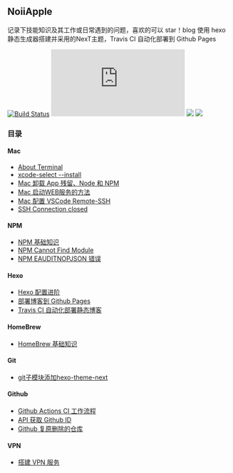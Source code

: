 
NoiiApple
---
记录下技能知识及其工作或日常遇到的问题，喜欢的可以 star！blog 使用 hexo 静态生成器搭建并采用的NexT主题，Travis CI 自动化部署到 Github Pages

[![Build Status](https://travis-ci.com/qLzhu/blog.svg?branch=master)](https://travis-ci.com/qLzhu/blog)
[![](https://img.shields.io/badge/node->=13.12.0-brightgreen?style=flat&logo=node.js)](https://nodejs.org/en/)
[![](https://img.shields.io/badge/hexo->=4.0.0-blue?style=flat&logo=hexo)](https://hexo.io/zh-cn/)
[![](https://img.shields.io/badge/NexT->=7.8.0-lightgrey?style=flat)](https://github.com/theme-next/hexo-theme-next)

### 目录

#### Mac
- [About Terminal](https://qlzhu.github.io/blog/24678/)
- [xcode-select --install](https://qlzhu.github.io/blog/35871/)
- [Mac 卸载 App 残留、Node 和 NPM](https://qlzhu.github.io/blog/21969/)
- [Mac 启动WEB服务的方法](https://qlzhu.github.io/blog/3450/)
- [Mac 配置 VSCode Remote-SSH](https://qlzhu.github.io/blog/15892/)
- [SSH Connection closed](https://qlzhu.github.io/blog/11331/)

#### NPM
- [NPM 基础知识](https://qlzhu.github.io/blog/27424/)
- [NPM Cannot Find Module](https://qlzhu.github.io/blog/21517/)
- [NPM EAUDITNOPJSON 错误](https://qlzhu.github.io/blog/2777/)

#### Hexo
- [Hexo 配置进阶](https://qlzhu.github.io/blog/49139/)
- [部署博客到 Github Pages](https://qlzhu.github.io/blog/51941/)
- [Travis CI 自动化部署静态博客](https://qlzhu.github.io/blog/65246/)

#### HomeBrew
- [HomeBrew 基础知识](https://qlzhu.github.io/blog/42669/)

#### Git
- [git子模块添加hexo-theme-next](https://qlzhu.github.io/blog/46430/)

#### Github
- [Github Actions CI 工作流程](https://qlzhu.github.io/blog/40311/)
- [API 获取 Github ID](https://qlzhu.github.io/blog/8621/)
- [Github 复原删除的仓库](https://qlzhu.github.io/blog/9273/)

#### VPN
- [搭建 VPN 服务](https://qlzhu.github.io/blog/64387/)
